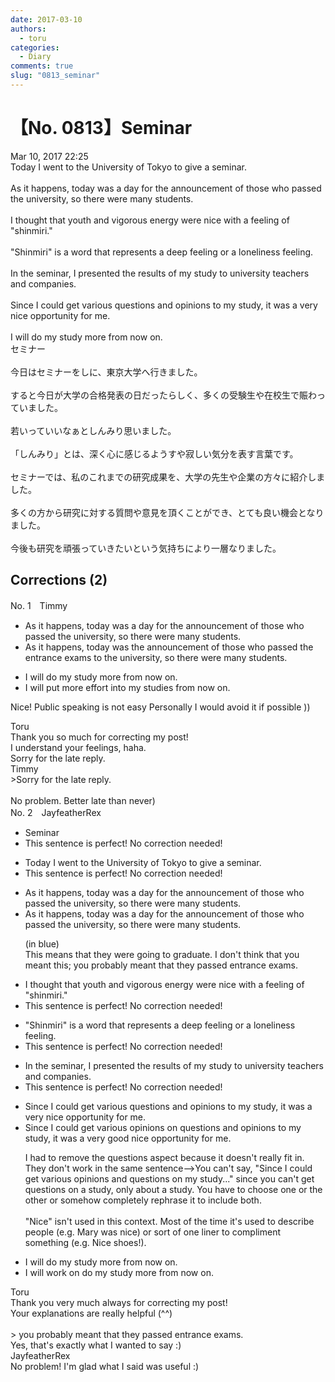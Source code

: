 ```yaml
---
date: 2017-03-10
authors:
  - toru
categories:
  - Diary
comments: true
slug: "0813_seminar"
---
```


# 【No. 0813】Seminar
<div class="date">Mar 10, 2017 22:25</div>
<div id="post"><div id="body_show_ori">
Today I went to the University of Tokyo to give a seminar.<br/><br/>As it happens, today was a day for the announcement of those who passed the university, so there were many students.<br/><br/>I thought that youth and vigorous energy were nice with a feeling of "shinmiri."<br/><br/>"Shinmiri" is a word that represents a deep feeling or a loneliness feeling.<br/><br/>In the seminar, I presented the results of my study to university teachers and companies.<br/><br/>Since I could get various questions and opinions to my study, it was a very nice opportunity for me.<br/><br/>I will do my study more from now on.
</div></div>

<!-- more -->

<div id="post_ja"><div id="body_show_mo">
セミナー<br/><br/>今日はセミナーをしに、東京大学へ行きました。<br/><br/>すると今日が大学の合格発表の日だったらしく、多くの受験生や在校生で賑わっていました。<br/><br/>若いっていいなぁとしんみり思いました。<br/><br/>「しんみり」とは、深く心に感じるようすや寂しい気分を表す言葉です。<br/><br/>セミナーでは、私のこれまでの研究成果を、大学の先生や企業の方々に紹介しました。<br/><br/>多くの方から研究に対する質問や意見を頂くことができ、とても良い機会となりました。<br/><br/>今後も研究を頑張っていきたいという気持ちにより一層なりました。
</div></div>

## Corrections (2)
<div id="block"><div class="first_name"> No. 1　<span class="just_name">Timmy</span></div><div id="block2">
<ul class="correction_field">
<li class="incorrect">As it happens, today was a day for the announcement of those who passed the university, so there were many students.</li>
<li class="corrected correct">
As it happens, today was the announcement of those who passed <span class="f_blue">the entrance exams to</span> the university, so there were many students.
</li>
</ul>
<ul class="correction_field">
<li class="incorrect">I will do my study more from now on.</li>
<li class="corrected correct">
I will <span class="f_blue">put more effort into</span> my stud<span class="f_blue">ies</span> from now on.
</li>
</ul>
<p class="comment_small">
 Nice! Public speaking is not easy Personally I would avoid it if possible ))
</p>

</div><div class="name"><span class="just_name">Toru</span><br>
Thank you so much for correcting my post!<br/>I understand your feelings, haha.<br/>Sorry for the late reply.
</div>
<div class="name"><span class="just_name">Timmy</span><br>
&gt;Sorry for the late reply.<br/><br/>No problem. Better late than never)
</div>
</div>
<div id="block"><div class="first_name"> No. 2　<span class="just_name">JayfeatherRex</span></div><div id="block2">
<ul class="correction_field">
<li class="incorrect">Seminar</li>
<li class="corrected perfect">This sentence is perfect! No correction needed!</li>
</ul>
<ul class="correction_field">
<li class="incorrect">Today I went to the University of Tokyo to give a seminar.</li>
<li class="corrected perfect">This sentence is perfect! No correction needed!</li>
</ul>
<ul class="correction_field">
<li class="incorrect">As it happens, today was a day for the announcement of those who passed the university, so there were many students.</li>
<li class="corrected correct">
As it happens, today was a day for the announcement of those who <span class="f_blue">passed the university</span>, so there were many students.
<p class="correction_comment">(in blue)<br/>This means that they were going to graduate.  I don't think that you meant this; you probably meant that they passed entrance exams.</p>
</li>
</ul>
<ul class="correction_field">
<li class="incorrect">I thought that youth and vigorous energy were nice with a feeling of "shinmiri."</li>
<li class="corrected perfect">This sentence is perfect! No correction needed!</li>
</ul>
<ul class="correction_field">
<li class="incorrect">"Shinmiri" is a word that represents a deep feeling or a loneliness feeling.</li>
<li class="corrected perfect">This sentence is perfect! No correction needed!</li>
</ul>
<ul class="correction_field">
<li class="incorrect">In the seminar, I presented the results of my study to university teachers and companies.</li>
<li class="corrected perfect">This sentence is perfect! No correction needed!</li>
</ul>
<ul class="correction_field">
<li class="incorrect">Since I could get various questions and opinions to my study, it was a very nice opportunity for me.</li>
<li class="corrected correct">
Since I could get various <span class="f_red">opinions on </span><span class="sline">questions and opinions to </span>my study, it was a very <span class="f_red">good </span><span class="sline">nice </span>opportunity for me.
<p class="correction_comment">I had to remove the questions aspect because it doesn't really fit in.  They don't work in the same sentence--&gt;You can't say, "Since I could get various opinions and questions on my study..." since you can't get questions on a study, only about a study.  You have to choose one or the other or somehow completely rephrase it to include both.<br/><br/>"Nice" isn't used in this context.  Most of the time it's used to describe people (e.g. Mary was nice) or sort of one liner to compliment something (e.g. Nice shoes!).</p>
</li>
</ul>
<ul class="correction_field">
<li class="incorrect">I will do my study more from now on.</li>
<li class="corrected correct">
I will <span class="f_red">work on </span><span class="sline">do </span>my study more from now on.
</li>
</ul>
</div><div class="name"><span class="just_name">Toru</span><br>
Thank you very much always for correcting my post!<br/>Your explanations are really helpful (^^)<br/><br/>&gt; you probably meant that they passed entrance exams.<br/>Yes, that's exactly what I wanted to say :)
</div>
<div class="name"><span class="just_name">JayfeatherRex</span><br>
No problem!  I'm glad what I said was useful :)
</div>
</div>
